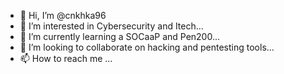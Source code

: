 - 👋 Hi, I’m @cnkhka96
- 👀 I’m interested in Cybersecurity and Itech...
- 🌱 I’m currently learning a SOCaaP and Pen200...
- 💞️ I’m looking to collaborate on hacking and pentesting tools...
- 📫 How to reach me ...

<!---
cnkhka96/cnkhka96 is a ✨ special ✨ repository because its `README.md` (this file) appears on your GitHub profile.
You can click the Preview link to take a look at your changes.
--->
